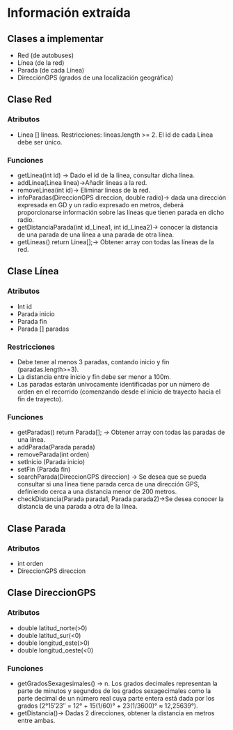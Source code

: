 # Información extraída

## Clases a implementar
- Red (de autobuses)
- Línea (de la red)
- Parada (de cada Línea)
- DirecciónGPS (grados de una localización geográfica)

## Clase Red
### Atributos
- Linea [] lineas. Restricciones: lineas.length >= 2. El id de cada Línea debe ser único.

### Funciones
- getLinea(int id) -> Dado el id de la línea, consultar dicha línea.
- addLinea(Linea linea)->Añadir lineas a la red.
- removeLinea(int id)-> Eliminar lineas de la red.
- infoParadas(DireccionGPS direccion, double radio)-> dada una dirección expresada en GD y un radio expresado en metros, deberá
proporcionarse información sobre las líneas que tienen parada en dicho radio.
- getDistanciaParada(int id_Linea1, int id_Linea2)-> conocer la distancia de una parada de una línea a una parada de otra línea.
- getLineas() return Linea[];-> Obtener array con todas las líneas de la red.

## Clase Línea
### Atributos
- Int id
- Parada inicio
- Parada fin
- Parada [] paradas

### Restricciones
- Debe tener al menos 3 paradas, contando inicio y fin (paradas.length>=3).
- La distancia entre inicio y fin debe ser menor a 100m.
- Las paradas estarán unívocamente identificadas por un número de orden en el recorrido (comenzando desde el inicio de trayecto hacia el fin de trayecto).

### Funciones
- getParadas() return Parada[]; -> Obtener array con todas las paradas de una línea.
- addParada(Parada parada)
- removeParada(int orden)
- setInicio (Parada inicio)
- setFin (Parada fin)
- searchParada(DireccionGPS direccion) -> Se desea que se pueda consultar si una línea tiene parada cerca de una dirección GPS, definiendo cerca a una distancia menor de 200 metros.
- checkDistancia(Parada parada1, Parada parada2)->Se desea conocer la distancia de una parada a otra de la línea.

## Clase Parada
### Atributos
- int orden
- DireccionGPS direccion

## Clase DireccionGPS
### Atributos
- double latitud_norte(>0)
- double latitud_sur(<0)
- double longitud_este(>0)
- double longitud_oeste(<0)

### Funciones
- getGradosSexagesimales() -> n. Los grados decimales representan la
parte de minutos y segundos de los grados sexagecimales como la parte decimal de un número real
cuya parte entera está dada por los grados (2°15′23″ = 12° + 15(1/60)° + 23(1/3600)° ≈ 12,25639°).
- getDistancia()-> Dadas 2 direcciones, obtener la distancia en metros entre ambas.
